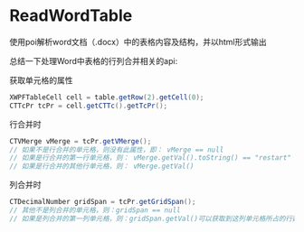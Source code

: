# ReadWordTable

使用poi解析word文档（.docx）中的表格内容及结构，并以html形式输出

总结一下处理Word中表格的行列合并相关的api:

获取单元格的属性

```java
XWPFTableCell cell = table.getRow(2).getCell(0);
CTTcPr tcPr = cell.getCTTc().getTcPr();
```

行合并时

```java
CTVMerge vMerge = tcPr.getVMerge();
// 如果不是行合并的单元格，则没有此属性，即： vMerge == null
// 如果是行合并的第一行单元格，则： vMerge.getVal().toString() == "restart"
// 如果是行合并的其他行单元格，则： vMerge.getVal() 
```

列合并时

```java
CTDecimalNumber gridSpan = tcPr.getGridSpan();
// 其他不是列合并的单元格，则：gridSpan == null
// 如果是列合并的第一列单元格，则：gridSpan.getVal()可以获取到这列单元格所占的行数
```





